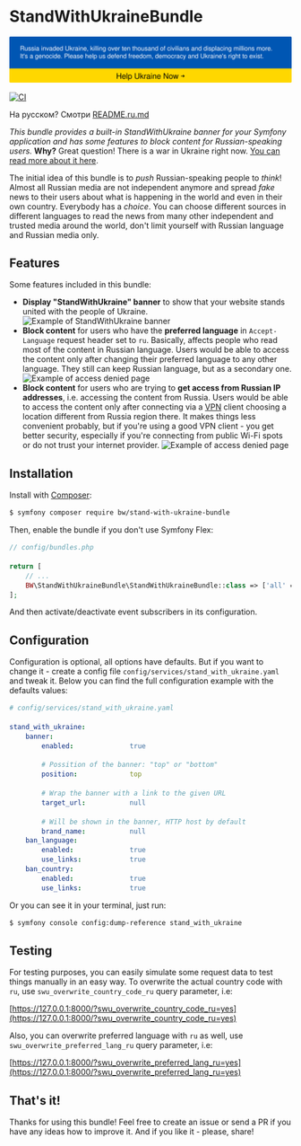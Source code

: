 # StandWithUkraineBundle

[![Stand With Ukraine](https://raw.githubusercontent.com/vshymanskyy/StandWithUkraine/main/banner2-direct.svg)](https://vshymanskyy.github.io/StandWithUkraine/)

[![CI](https://github.com/bocharsky-bw/stand-with-ukraine-bundle/actions/workflows/ci.yaml/badge.svg?branch=main)](https://github.com/bocharsky-bw/stand-with-ukraine-bundle/actions/workflows/ci.yaml)

На русском? Смотри [README.ru.md](README.ru.md)

*This bundle provides a built-in StandWithUkraine banner for your Symfony application and
has some features to block content for Russian-speaking users.* **Why?** Great question!
There is a war in Ukraine right now. [You can read more about it here](https://stand-with-ukraine.pp.ua/ToRussianPeople.html#-to-people-of-russia).

The initial idea of this bundle is to *push* Russian-speaking people to *think*!
Almost all Russian media are not independent anymore and spread *fake* news
to their users about what is happening in the world and even in their own country.
Everybody has a *choice*. You can choose different sources in different languages
to read the news from many other independent and trusted media around the world,
don't limit yourself with Russian language and Russian media only.

## Features

Some features included in this bundle:

- **Display "StandWithUkraine" banner** to show that your website stands united with the people
  of Ukraine.
  ![Example of StandWithUkraine banner](https://github.com/bocharsky-bw/stand-with-ukraine-bundle/blob/main/docs/images/banner.png)
- **Block content** for users who have the **preferred language** in `Accept-Language` request
  header set to `ru`. Basically, affects people who read most of the content in Russian language.
  Users would be able to access the content only after changing their preferred language to
  any other language. They still can keep Russian language, but as a secondary one.
  ![Example of access denied page](https://github.com/bocharsky-bw/stand-with-ukraine-bundle/blob/main/docs/images/access-denied.png)
- **Block content** for users who are trying to **get access from Russian IP addresses**, i.e.
  accessing the content from Russia. Users would be able to access the content only after
  connecting via a [VPN](https://en.wikipedia.org/wiki/Virtual_private_network) client
  choosing a location different from Russia region there. It makes things less convenient
  probably, but if you're using a good VPN client - you get better security, especially if
  you're connecting from public Wi-Fi spots or do not trust your internet provider.
  ![Example of access denied page](https://github.com/bocharsky-bw/stand-with-ukraine-bundle/blob/main/docs/images/access-denied.png)

## Installation

Install with [Composer](https://getcomposer.org/):

```bash
$ symfony composer require bw/stand-with-ukraine-bundle
```

Then, enable the bundle if you don't use Symfony Flex:

```php
// config/bundles.php

return [
    // ...
    BW\StandWithUkraineBundle\StandWithUkraineBundle::class => ['all' => true],
];
```

And then activate/deactivate event subscribers in its configuration.

## Configuration

Configuration is optional, all options have defaults. But if you want to change it - create
a config file `config/services/stand_with_ukraine.yaml` and tweak it. Below you can find
the full configuration example with the defaults values:

```yaml
# config/services/stand_with_ukraine.yaml

stand_with_ukraine:
    banner:
        enabled:              true

        # Possition of the banner: "top" or "bottom"
        position:             top

        # Wrap the banner with a link to the given URL
        target_url:           null

        # Will be shown in the banner, HTTP host by default
        brand_name:           null
    ban_language:
        enabled:              true
        use_links:            true
    ban_country:
        enabled:              true
        use_links:            true
```

Or you can see it in your terminal, just run:

```bash
$ symfony console config:dump-reference stand_with_ukraine
```

## Testing

For testing purposes, you can easily simulate some request data to test things
manually in an easy way. To overwrite the actual country code with `ru`, use
`swu_overwrite_country_code_ru` query parameter, i.e:

[https://127.0.0.1:8000/?swu_overwrite_country_code_ru=yes](https://127.0.0.1:8000/?swu_overwrite_country_code_ru=yes)

Also, you can overwrite preferred language with `ru` as well, use
`swu_overwrite_preferred_lang_ru` query parameter, i.e:

[https://127.0.0.1:8000/?swu_overwrite_preferred_lang_ru=yes](https://127.0.0.1:8000/?swu_overwrite_preferred_lang_ru=yes)

## That's it!

Thanks for using this bundle! Feel free to create an issue or send a PR if you have any
ideas how to improve it. And if you like it - please, share!  
